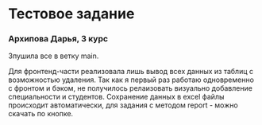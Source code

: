 # Тестовое задание
### Архипова Дарья, 3 курс

Зпушила все в ветку main.

Для фронтенд-части реализовала лишь вывод всех данных из таблиц с возможностью удаления.
Так как я первый раз работаю одновременно с фронтом и бэком, не получилось релаизовать визуально добавление специальности и студентов.
Сохранение данных в excel файлы происходит автоматически, для задания с методом report - можно скачать по кнопке.
